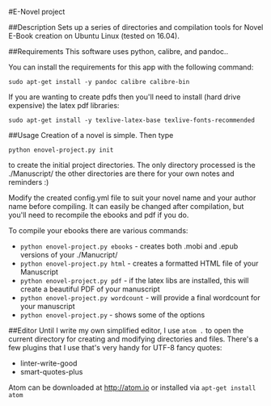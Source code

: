 #E-Novel project

##Description
Sets up a series of directories and compilation tools for Novel E-Book creation on Ubuntu Linux (tested on 16.04).

##Requirements
This software uses python, calibre, and pandoc..

You can install the requirements for this app with the following command:

    sudo apt-get install -y pandoc calibre calibre-bin

If you are wanting to create pdfs then you'll need to install (hard drive expensive) the latex pdf libraries:

    sudo apt-get install -y texlive-latex-base texlive-fonts-recommended

##Usage
Creation of a novel is simple.
Then type

    python enovel-project.py init

to create the initial project directories. The only directory processed is the ./Manuscript/ the other directories are there for your own notes and reminders :)

Modify the created config.yml file to suit your novel name and your author name before compiling. It can easily be changed after compilation, but you'll need to recompile the ebooks and pdf if you do.

To compile your ebooks there are various commands:

* `python enovel-project.py ebooks` - creates both .mobi and .epub versions of your ./Manucript/
* `python enovel-project.py html` - creates a formatted HTML file of your Manuscript
* `python enovel-project.py pdf` - if the latex libs are installed, this will create a beautiful PDF of your manuscript
* `python enovel-project.py wordcount` - will provide a final wordcount for your manuscript
* `python enovel-project.py` - shows some of the options

##Editor
Until I write my own simplified editor, I use `atom .` to open the current directory for creating and modifying directories and files. There's a few plugins that I use that's very handy for UTF-8 fancy quotes:

* linter-write-good
* smart-quotes-plus

Atom can be downloaded at http://atom.io or installed via `apt-get install atom`
